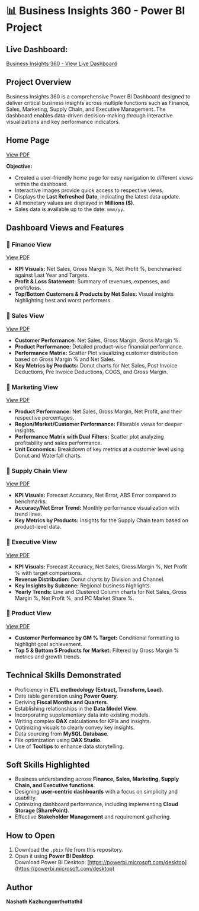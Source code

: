 
# 📊 Business Insights 360 - Power BI Project

## Live Dashboard:
[Business Insights 360 - View Live Dashboard](https://app.powerbi.com/links/ub383S-Gjc?ctid=c6e549b3-5f45-4032-aae9-d4244dc5b2c4&pbi_source=linkShare)

## Project Overview
Business Insights 360 is a comprehensive Power BI Dashboard designed to deliver critical business insights across multiple functions such as Finance, Sales, Marketing, Supply Chain, and Executive Management. The dashboard enables data-driven decision-making through interactive visualizations and key performance indicators.

## Home Page  
[View PDF](https://github.com/nashukt/Business-Insight-360/blob/main/Home.pdf)  

**Objective:**  
- Created a user-friendly home page for easy navigation to different views within the dashboard.  
- Interactive images provide quick access to respective views.  
- Displays the **Last Refreshed Date**, indicating the latest data update.  
- All monetary values are displayed in **Millions ($)**.  
- Sales data is available up to the date: `mmm/yy`.  

## Dashboard Views and Features

### 🔹 Finance View  
[View PDF](https://github.com/nashukt/Business-Insight-360/blob/main/Finance%20View.pdf)  
- **KPI Visuals:** Net Sales, Gross Margin %, Net Profit %, benchmarked against Last Year and Targets.  
- **Profit & Loss Statement:** Summary of revenues, expenses, and profit/loss.  
- **Top/Bottom Customers & Products by Net Sales:** Visual insights highlighting best and worst performers.  

### 🔹 Sales View  
[View PDF](https://github.com/nashukt/Business-Insight-360/blob/main/Sales%20View.pdf)  
- **Customer Performance:** Net Sales, Gross Margin, Gross Margin %.  
- **Product Performance:** Detailed product-wise financial performance.  
- **Performance Matrix:** Scatter Plot visualizing customer distribution based on Gross Margin % and Net Sales.  
- **Key Metrics by Products:** Donut charts for Net Sales, Post Invoice Deductions, Pre Invoice Deductions, COGS, and Gross Margin.  

### 🔹 Marketing View  
[View PDF](https://github.com/nashukt/Business-Insight-360/blob/main/Marketing%20View.pdf)  
- **Product Performance:** Net Sales, Gross Margin, Net Profit, and their respective percentages.  
- **Region/Market/Customer Performance:** Filterable views for deeper insights.  
- **Performance Matrix with Dual Filters:** Scatter plot analyzing profitability and sales performance.  
- **Unit Economics:** Breakdown of key metrics at a customer level using Donut and Waterfall charts.  

### 🔹 Supply Chain View  
[View PDF](https://github.com/nashukt/Business-Insight-360/blob/main/Supply%20Chain%20View.pdf)  
- **KPI Visuals:** Forecast Accuracy, Net Error, ABS Error compared to benchmarks.  
- **Accuracy/Net Error Trend:** Monthly performance visualization with trend lines.  
- **Key Metrics by Products:** Insights for the Supply Chain team based on product-level data.  

### 🔹 Executive View  
[View PDF](https://github.com/nashukt/Business-Insight-360/blob/main/Executive%20view.pdf)  
- **KPI Visuals:** Forecast Accuracy, Net Sales, Gross Margin %, Net Profit % with target comparisons.  
- **Revenue Distribution:** Donut charts by Division and Channel.  
- **Key Insights by Subzone:** Regional business highlights.  
- **Yearly Trends:** Line and Clustered Column charts for Net Sales, Gross Margin %, Net Profit %, and PC Market Share %.  

### 🔹 Product View  
[View PDF](https://github.com/nashukt/Business-Insight-360/blob/main/Product%20View.pdf)  
- **Customer Performance by GM % Target:** Conditional formatting to highlight goal achievement.  
- **Top 5 & Bottom 5 Products for Market:** Filtered by Gross Margin % metrics and growth trends.  

## Technical Skills Demonstrated  
- Proficiency in **ETL methodology (Extract, Transform, Load)**.  
- Date table generation using **Power Query**.  
- Deriving **Fiscal Months and Quarters**.  
- Establishing relationships in the **Data Model View**.  
- Incorporating supplementary data into existing models.  
- Writing complex **DAX** calculations for KPIs and insights.  
- Optimizing visuals to clearly convey key insights.  
- Data sourcing from **MySQL Database**.  
- File optimization using **DAX Studio**.  
- Use of **Tooltips** to enhance data storytelling.  

## Soft Skills Highlighted  
- Business understanding across **Finance, Sales, Marketing, Supply Chain, and Executive functions**.  
- Designing **user-centric dashboards** with a focus on simplicity and usability.  
- Optimizing dashboard performance, including implementing **Cloud Storage (SharePoint)**.  
- Effective **Stakeholder Management** and requirement gathering.  

## How to Open  
1. Download the `.pbix` file from this repository.  
2. Open it using **Power BI Desktop**.  
   Download Power BI Desktop: [https://powerbi.microsoft.com/desktop](https://powerbi.microsoft.com/desktop)  

## Author  
**Nashath Kazhungumthottathil**  
